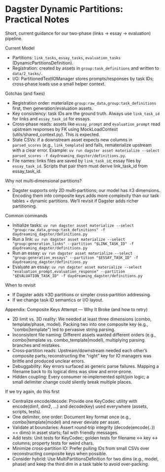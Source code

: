 # Dagster Dynamic Partitions: Practical Notes

Short, current guidance for our two-phase (links → essay → evaluation) pipeline.

Current Model
- Partitions: `link_tasks`, `essay_tasks`, `evaluation_tasks` (DynamicPartitionsDefinition).
- Registration: created by assets in `group:task_definitions` and written to `data/2_tasks/`.
- I/O: PartitionedTextIOManager stores prompts/responses by task IDs; cross‑phase loads use a small helper context.

Gotchas (and fixes)
- Registration order: materialize `group:raw_data,group:task_definitions` first, then generation/evaluation assets.
- Key consistency: task IDs are the ground truth. Always use `link_task_id` for links and `essay_task_id` for essays.
- Cross‑phase reads: assets like `essay_prompt` and `evaluation_prompt` read upstream responses by FK using MockLoadContext (utils/shared_context.py). This is expected.
- Stale CSVs: if a downstream asset expects new columns in `parsed_scores` (e.g., `link_template`) and fails, rematerialize upstream with a clear error. Example: `uv run dagster asset materialize --select parsed_scores -f daydreaming_dagster/definitions.py`.
- File names: links files are saved by `link_task_id`; essay files by `essay_task_id`. Scripts that pair them must derive link_task_id from essay_task_id.

Why not multi‑dimensional partitions?
- Dagster supports only 2D multi‑partitions; our model has ≥3 dimensions. Encoding them into composite keys adds more complexity than our task tables + dynamic partitions. We’ll revisit if Dagster adds richer partitioning.

Common commands
- Initialize tasks: `uv run dagster asset materialize --select "group:raw_data,group:task_definitions" -f daydreaming_dagster/definitions.py`
- Run a link: `uv run dagster asset materialize --select "group:generation_links" --partition "$LINK_TASK_ID" -f daydreaming_dagster/definitions.py`
- Run an essay: `uv run dagster asset materialize --select "group:generation_essays" --partition "$ESSAY_TASK_ID" -f daydreaming_dagster/definitions.py`
- Evaluate an essay: `uv run dagster asset materialize --select "evaluation_prompt,evaluation_response" --partition "$EVALUATION_TASK_ID" -f daydreaming_dagster/definitions.py`

When to revisit
- If Dagster adds ≥3D partitions or simpler cross‑partition addressing.
- If we change task ID semantics or I/O layout.

Appendix: Composite Keys Attempt — Why It Broke (and how to retry)
- 2D limit vs. 3D reality: We needed at least three dimensions (combo, template/phase, model). Packing two into one composite key (e.g., "combo|template") led to pervasive string parsing.
- Inconsistent file naming: Different assets wanted different orders (e.g., combo|template vs. combo_template|model), multiplying parsing branches and mistakes.
- Cross‑partition reads: Upstream/downstream needed each other’s composite parts; reconstructing the “right” key for IO managers was brittle and produced unclear errors.
- Debuggability: Key errors surfaced as generic parse failures. Mapping a filename back to its logical dims was slow and error‑prone.
- Hidden coupling: Every consumer re‑implemented split/join logic; a small delimiter change could silently break multiple places.

If we try again, do this first
- Centralize encode/decode: Provide one KeyCodec utility with encode(dim1, dim2, …) and decode(key) used everywhere (assets, scripts, tests).
- One delimiter, one order: Document key format once (e.g., combo|template|model) and never deviate per asset.
- Validate at boundaries: Assert round‑trip integrity (decode(encode(..)) == dims) in asset starts; fail with friendly messages.
- Add tests: Unit tests for KeyCodec; golden tests for filename ↔ key ↔ columns; property tests for weird chars.
- Minimize cross‑partition IO: Prefer pulling IDs from small CSVs over reconstructing composite keys when possible.
- Consider hybrid: Use MultiPartitionsDefinition for two dims (e.g., model, phase) and keep the third dim in a task table to avoid over‑packing.
